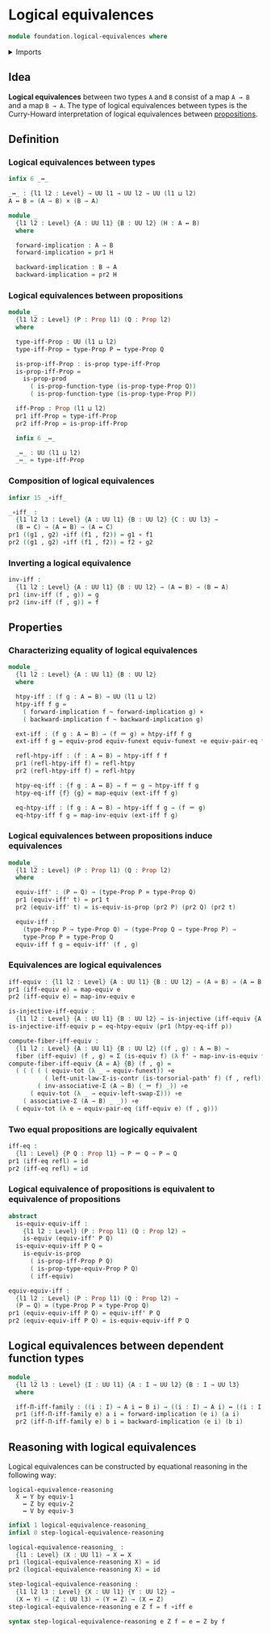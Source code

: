 # Logical equivalences

```agda
module foundation.logical-equivalences where
```

<details><summary>Imports</summary>

```agda
open import foundation.dependent-pair-types
open import foundation.equality-cartesian-product-types
open import foundation.equivalence-extensionality
open import foundation.function-extensionality
open import foundation.functoriality-cartesian-product-types
open import foundation.type-arithmetic-dependent-pair-types
open import foundation.universe-levels

open import foundation-core.cartesian-product-types
open import foundation-core.contractible-types
open import foundation-core.equivalences
open import foundation-core.fibers-of-maps
open import foundation-core.function-types
open import foundation-core.functoriality-dependent-pair-types
open import foundation-core.homotopies
open import foundation-core.identity-types
open import foundation-core.injective-maps
open import foundation-core.propositions
```

</details>

## Idea

**Logical equivalences** between two types `A` and `B` consist of a map `A → B`
and a map `B → A`. The type of logical equivalences between types is the
Curry-Howard interpretation of logical equivalences between
[propositions](foundation-core.propositions.md).

## Definition

### Logical equivalences between types

```agda
infix 6 _↔_

_↔_ : {l1 l2 : Level} → UU l1 → UU l2 → UU (l1 ⊔ l2)
A ↔ B = (A → B) × (B → A)

module _
  {l1 l2 : Level} {A : UU l1} {B : UU l2} (H : A ↔ B)
  where

  forward-implication : A → B
  forward-implication = pr1 H

  backward-implication : B → A
  backward-implication = pr2 H
```

### Logical equivalences between propositions

```agda
module _
  {l1 l2 : Level} (P : Prop l1) (Q : Prop l2)
  where

  type-iff-Prop : UU (l1 ⊔ l2)
  type-iff-Prop = type-Prop P ↔ type-Prop Q

  is-prop-iff-Prop : is-prop type-iff-Prop
  is-prop-iff-Prop =
    is-prop-prod
      ( is-prop-function-type (is-prop-type-Prop Q))
      ( is-prop-function-type (is-prop-type-Prop P))

  iff-Prop : Prop (l1 ⊔ l2)
  pr1 iff-Prop = type-iff-Prop
  pr2 iff-Prop = is-prop-iff-Prop

  infix 6 _⇔_

  _⇔_ : UU (l1 ⊔ l2)
  _⇔_ = type-iff-Prop
```

### Composition of logical equivalences

```agda
infixr 15 _∘iff_

_∘iff_ :
  {l1 l2 l3 : Level} {A : UU l1} {B : UU l2} {C : UU l3} →
  (B ↔ C) → (A ↔ B) → (A ↔ C)
pr1 ((g1 , g2) ∘iff (f1 , f2)) = g1 ∘ f1
pr2 ((g1 , g2) ∘iff (f1 , f2)) = f2 ∘ g2
```

### Inverting a logical equivalence

```agda
inv-iff :
  {l1 l2 : Level} {A : UU l1} {B : UU l2} → (A ↔ B) → (B ↔ A)
pr1 (inv-iff (f , g)) = g
pr2 (inv-iff (f , g)) = f
```

## Properties

### Characterizing equality of logical equivalences

```agda
module _
  {l1 l2 : Level} {A : UU l1} {B : UU l2}
  where

  htpy-iff : (f g : A ↔ B) → UU (l1 ⊔ l2)
  htpy-iff f g =
    ( forward-implication f ~ forward-implication g) ×
    ( backward-implication f ~ backward-implication g)

  ext-iff : (f g : A ↔ B) → (f ＝ g) ≃ htpy-iff f g
  ext-iff f g = equiv-prod equiv-funext equiv-funext ∘e equiv-pair-eq f g

  refl-htpy-iff : (f : A ↔ B) → htpy-iff f f
  pr1 (refl-htpy-iff f) = refl-htpy
  pr2 (refl-htpy-iff f) = refl-htpy

  htpy-eq-iff : {f g : A ↔ B} → f ＝ g → htpy-iff f g
  htpy-eq-iff {f} {g} = map-equiv (ext-iff f g)

  eq-htpy-iff : (f g : A ↔ B) → htpy-iff f g → (f ＝ g)
  eq-htpy-iff f g = map-inv-equiv (ext-iff f g)
```

### Logical equivalences between propositions induce equivalences

```agda
module _
  {l1 l2 : Level} (P : Prop l1) (Q : Prop l2)
  where

  equiv-iff' : (P ⇔ Q) → (type-Prop P ≃ type-Prop Q)
  pr1 (equiv-iff' t) = pr1 t
  pr2 (equiv-iff' t) = is-equiv-is-prop (pr2 P) (pr2 Q) (pr2 t)

  equiv-iff :
    (type-Prop P → type-Prop Q) → (type-Prop Q → type-Prop P) →
    type-Prop P ≃ type-Prop Q
  equiv-iff f g = equiv-iff' (f , g)
```

### Equivalences are logical equivalences

```agda
iff-equiv : {l1 l2 : Level} {A : UU l1} {B : UU l2} → (A ≃ B) → (A ↔ B)
pr1 (iff-equiv e) = map-equiv e
pr2 (iff-equiv e) = map-inv-equiv e

is-injective-iff-equiv :
  {l1 l2 : Level} {A : UU l1} {B : UU l2} → is-injective (iff-equiv {A = A} {B})
is-injective-iff-equiv p = eq-htpy-equiv (pr1 (htpy-eq-iff p))

compute-fiber-iff-equiv :
  {l1 l2 : Level} {A : UU l1} {B : UU l2} ((f , g) : A ↔ B) →
  fiber (iff-equiv) (f , g) ≃ Σ (is-equiv f) (λ f' → map-inv-is-equiv f' ~ g)
compute-fiber-iff-equiv {A = A} {B} (f , g) =
  ( ( ( ( ( equiv-tot (λ _ → equiv-funext)) ∘e
          ( left-unit-law-Σ-is-contr (is-torsorial-path' f) (f , refl))) ∘e
        ( inv-associative-Σ (A → B) (_＝ f) _)) ∘e
      ( equiv-tot (λ _ → equiv-left-swap-Σ))) ∘e
    ( associative-Σ (A → B) _ _)) ∘e
  ( equiv-tot (λ e → equiv-pair-eq (iff-equiv e) (f , g)))
```

### Two equal propositions are logically equivalent

```agda
iff-eq :
  {l1 : Level} {P Q : Prop l1} → P ＝ Q → P ⇔ Q
pr1 (iff-eq refl) = id
pr2 (iff-eq refl) = id
```

### Logical equivalence of propositions is equivalent to equivalence of propositions

```agda
abstract
  is-equiv-equiv-iff :
    {l1 l2 : Level} (P : Prop l1) (Q : Prop l2) →
    is-equiv (equiv-iff' P Q)
  is-equiv-equiv-iff P Q =
    is-equiv-is-prop
      ( is-prop-iff-Prop P Q)
      ( is-prop-type-equiv-Prop P Q)
      ( iff-equiv)

equiv-equiv-iff :
  {l1 l2 : Level} (P : Prop l1) (Q : Prop l2) →
  (P ⇔ Q) ≃ (type-Prop P ≃ type-Prop Q)
pr1 (equiv-equiv-iff P Q) = equiv-iff' P Q
pr2 (equiv-equiv-iff P Q) = is-equiv-equiv-iff P Q
```

## Logical equivalences between dependent function types

```agda
module _
  {l1 l2 l3 : Level} {I : UU l1} {A : I → UU l2} {B : I → UU l3}
  where

  iff-Π-iff-family : ((i : I) → A i ↔ B i) → ((i : I) → A i) ↔ ((i : I) → B i)
  pr1 (iff-Π-iff-family e) a i = forward-implication (e i) (a i)
  pr2 (iff-Π-iff-family e) b i = backward-implication (e i) (b i)
```

## Reasoning with logical equivalences

Logical equivalences can be constructed by equational reasoning in the following
way:

```text
logical-equivalence-reasoning
  X ↔ Y by equiv-1
    ↔ Z by equiv-2
    ↔ V by equiv-3
```

```agda
infixl 1 logical-equivalence-reasoning_
infixl 0 step-logical-equivalence-reasoning

logical-equivalence-reasoning_ :
  {l1 : Level} (X : UU l1) → X ↔ X
pr1 (logical-equivalence-reasoning X) = id
pr2 (logical-equivalence-reasoning X) = id

step-logical-equivalence-reasoning :
  {l1 l2 l3 : Level} {X : UU l1} {Y : UU l2} →
  (X ↔ Y) → (Z : UU l3) → (Y ↔ Z) → (X ↔ Z)
step-logical-equivalence-reasoning e Z f = f ∘iff e

syntax step-logical-equivalence-reasoning e Z f = e ↔ Z by f
```

